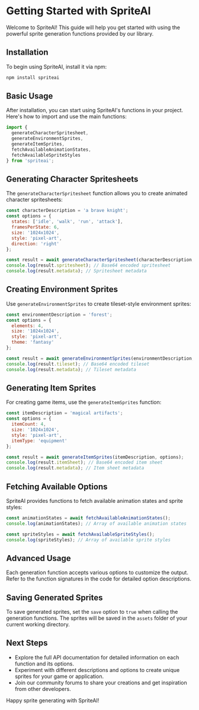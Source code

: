 # Getting Started with SpriteAI

Welcome to SpriteAI! This guide will help you get started with using the powerful sprite generation functions provided by our library.

## Installation

To begin using SpriteAI, install it via npm:

```bash
npm install spriteai
```

## Basic Usage

After installation, you can start using SpriteAI's functions in your project. Here's how to import and use the main functions:

```javascript
import { 
  generateCharacterSpritesheet, 
  generateEnvironmentSprites, 
  generateItemSprites,
  fetchAvailableAnimationStates,
  fetchAvailableSpriteStyles
} from 'spriteai';
```

## Generating Character Spritesheets

The `generateCharacterSpritesheet` function allows you to create animated character spritesheets:

```javascript
const characterDescription = 'a brave knight';
const options = {
  states: ['idle', 'walk', 'run', 'attack'],
  framesPerState: 6,
  size: '1024x1024',
  style: 'pixel-art',
  direction: 'right'
};

const result = await generateCharacterSpritesheet(characterDescription, options);
console.log(result.spritesheet); // Base64 encoded spritesheet
console.log(result.metadata); // Spritesheet metadata
```

## Creating Environment Sprites

Use `generateEnvironmentSprites` to create tileset-style environment sprites:

```javascript
const environmentDescription = 'forest';
const options = {
  elements: 4,
  size: '1024x1024',
  style: 'pixel-art',
  theme: 'fantasy'
};

const result = await generateEnvironmentSprites(environmentDescription, options);
console.log(result.tileset); // Base64 encoded tileset
console.log(result.metadata); // Tileset metadata
```

## Generating Item Sprites

For creating game items, use the `generateItemSprites` function:

```javascript
const itemDescription = 'magical artifacts';
const options = {
  itemCount: 4,
  size: '1024x1024',
  style: 'pixel-art',
  itemType: 'equipment'
};

const result = await generateItemSprites(itemDescription, options);
console.log(result.itemSheet); // Base64 encoded item sheet
console.log(result.metadata); // Item sheet metadata
```

## Fetching Available Options

SpriteAI provides functions to fetch available animation states and sprite styles:

```javascript
const animationStates = await fetchAvailableAnimationStates();
console.log(animationStates); // Array of available animation states

const spriteStyles = await fetchAvailableSpriteStyles();
console.log(spriteStyles); // Array of available sprite styles
```

## Advanced Usage

Each generation function accepts various options to customize the output. Refer to the function signatures in the code for detailed option descriptions.

## Saving Generated Sprites

To save generated sprites, set the `save` option to `true` when calling the generation functions. The sprites will be saved in the `assets` folder of your current working directory.

## Next Steps

- Explore the full API documentation for detailed information on each function and its options.
- Experiment with different descriptions and options to create unique sprites for your game or application.
- Join our community forums to share your creations and get inspiration from other developers.

Happy sprite generating with SpriteAI!